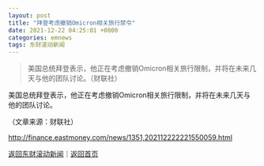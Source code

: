 ```yaml
---
layout: post
title: "拜登考虑撤销Omicron相关旅行禁令"
date: 2021-12-22 04:25:01 +0800
categories: emnews
tags: 东财滚动新闻
---
```

> 美国总统拜登表示，他正在考虑撤销Omicron相关旅行限制，并将在未来几天与他的团队讨论。（财联社）

<p>美国总统拜登表示，他正在考虑撤销Omicron相关旅行限制，并将在未来几天与他的团队讨论。</p><p class="em_media">（文章来源：财联社）</p>

<http://finance.eastmoney.com/news/1351,202112222221550059.html>

[返回东财滚动新闻](//finews.withounder.com/emnews/)｜[返回首页](//finews.withounder.com/)